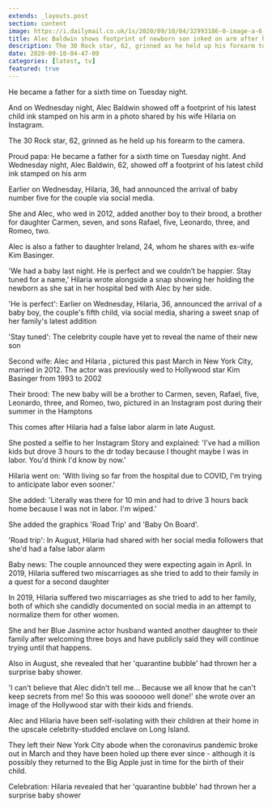 ```yaml
---
extends: _layouts.post
section: content
image: https://i.dailymail.co.uk/1s/2020/09/10/04/32993186-0-image-a-6_1599709463520.jpg 
title: Alec Baldwin shows footprint of newborn son inked on arm after he and Hilaria welcome baby number 5 
description: The 30 Rock star, 62, grinned as he held up his forearm to the camera in the photo shared by Hilaria on Instagram Wednesday night. 
date: 2020-09-10-04-47-09 
categories: [latest, tv] 
featured: true 
--- 
```

He became a father for a sixth time on Tuesday night.

And on Wednesday night, Alec Baldwin showed off a footprint of his latest child ink stamped on his arm in a photo shared by his wife Hilaria on Instagram.

The 30 Rock star, 62, grinned as he held up his forearm to the camera.

Proud papa: He became a father for a sixth time on Tuesday night. And Wednesday night, Alec Baldwin, 62, showed off a footprint of his latest child ink stamped on his arm 

Earlier on Wednesday, Hilaria, 36, had announced the arrival of baby number five for the couple via social media.

She and Alec, who wed in 2012, added another boy to their brood, a brother for daughter Carmen, seven, and sons Rafael, five, Leonardo, three, and Romeo, two.

Alec is also a father to daughter Ireland, 24, whom he shares with ex-wife Kim Basinger. 

'We had a baby last night. He is perfect and we couldn’t be happier. Stay tuned for a name,' Hilaria wrote alongside a snap showing her holding the newborn as she sat in her hospital bed with Alec by her side. 

'He is perfect': Earlier on Wednesday, Hilaria, 36, announced the arrival of a baby boy, the couple's fifth child, via social media, sharing a sweet snap of her family's latest addition 

'Stay tuned': The celebrity couple have yet to reveal the name of their new son

Second wife: Alec and Hilaria , pictured this past March in New York City, married in 2012. The actor was previously wed to Hollywood star Kim Basinger from 1993 to 2002

Their brood: The new baby will be a brother to Carmen, seven, Rafael, five, Leonardo, three, and Romeo, two, pictured in an Instagram post during their summer in the Hamptons

This comes after Hilaria had a false labor alarm in late August.

She posted a selfie to her Instagram Story and explained: 'I've had a million kids but drove 3 hours to the dr today because I thought maybe I was in labor. You'd think I'd know by now.'

Hilaria went on: 'With living so far from the hospital due to COVID, I'm trying to anticipate labor even sooner.'

She added: 'Literally was there for 10 min and had to drive 3 hours back home because I was not in labor. I'm wiped.'

She added the graphics 'Road Trip' and 'Baby On Board'.

'Road trip': In August, Hilaria had shared with her social media followers that she'd had a false labor alarm

Baby news: The couple announced they were expecting again in April. In 2019, Hilaria suffered two miscarriages as she tried to add to their family in a quest for a second daughter

In 2019, Hilaria suffered two miscarriages as she tried to add to her family, both of which she candidly documented on social media in an attempt to normalize them for other women.  

She and her Blue Jasmine actor husband wanted another daughter to their family after welcoming three boys and have publicly said they will continue trying until that happens.

Also in August, she revealed that her 'quarantine bubble' had thrown her a surprise baby shower.

'I can't believe that Alec didn't tell me... Because we all know that he can't keep secrets from me! So this was soooooo well done!' she wrote over an image of the Hollywood star with their kids and friends. 

Alec and Hilaria have been self-isolating with their children at their home in the upscale celebrity-studded enclave on Long Island.

They left their New York City abode when the coronavirus pandemic broke out in March and they have been holed up there ever since - although it is possibly they returned to the Big Apple just in time for the birth of their child. 

Celebration: Hilaria revealed that her 'quarantine bubble' had thrown her a surprise baby shower

